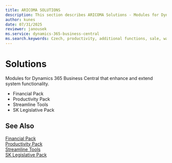 ```yaml
---
title: ARICOMA SOLUTIONS  
description: This section describes ARICOMA Solutions - Modules for Dynamics 365 Business Central
author: kunes
date: 07/31/2025
reviewer: janousek
ms.service: dynamics-365-business-central
ms.search.keywords: Czech, productivity, additional functions, sale, warehouse, invoicing, barcode, claims, transportation, workflow
---
```


# Solutions

Modules for Dynamics 365 Business Central that enhance and extend system functionality.

- Financial Pack
- Productivity Pack
- Streamline Tools
- SK Legislative Pack

## See Also
[Financial Pack](Solutions/finance-pack.md)  
[Productivity Pack](Solutions/productivity-pack.md)  
[Streamline Tools](Solutions/streamline-tools.md)  
[SK Legislative Pack](Solutions/sk-legislative-pack.md)
